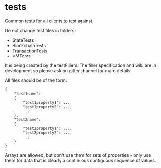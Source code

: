 tests
=====

Common tests for all clients to test against.

Do not change test files in folders: 
* StateTests
* BlockchainTests
* TransactionTests 
* VMTests

It is being created by the testFillers. The filler specification and wiki are in development so please ask on gitter channel for more details.

All files should be of the form:

```
{
	"test1name":
	{
		"test1property1": ...,
		"test1property2": ...,
		...
	},
	"test2name":
	{
		"test2property1": ...,
		"test2property2": ...,
		...
	}
}
```

Arrays are allowed, but don't use them for sets of properties - only use them for data that is clearly a continuous contiguous sequence of values.
